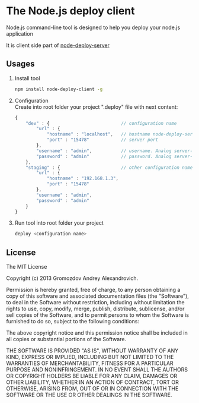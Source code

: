 The Node.js deploy client
=========================

Node.js command-line tool is designed to help you deploy your node.js application 

It is client side part of [node-deploy-server](https://github.com/AndyGrom/node-deploy-server)

Usages
------------
1. Install tool

	```bash
	npm install node-deploy-client -g
	```
2. Configuration  
	Create into root folder your project ".deploy" file with next content:
	
	```javascript
    {
        "dev" : {                           // configuration name
            "url" : {
                "hostname" : "localhost",   // hostname node-deploy-server
                "port" : "15478"            // server port
            },
            "username" : "admin",           // username. Analog server-side username
            "password" : "admin"		    // password. Analog server-side password
        },
        "staging" : {                       // other configuration name
            "url" : {
                "hostname" : "192.168.1.3",
                "port" : "15478"
            },
            "username" : "admin",
            "password" : "admin"
        }
    }
	```
3. Run tool into root folder your project
	
	```bash
	deploy <configuration name>
	```

License
-------
The MIT License

Copyright (c) 2013 Gromozdov Andrey Alexandrovich.

Permission is hereby granted, free of charge, to any person obtaining a copy
of this software and associated documentation files (the "Software"), to deal
in the Software without restriction, including without limitation the rights
to use, copy, modify, merge, publish, distribute, sublicense, and/or sell
copies of the Software, and to permit persons to whom the Software is
furnished to do so, subject to the following conditions:

The above copyright notice and this permission notice shall be included in
all copies or substantial portions of the Software.

THE SOFTWARE IS PROVIDED "AS IS", WITHOUT WARRANTY OF ANY KIND, EXPRESS OR
IMPLIED, INCLUDING BUT NOT LIMITED TO THE WARRANTIES OF MERCHANTABILITY,
FITNESS FOR A PARTICULAR PURPOSE AND NONINFRINGEMENT. IN NO EVENT SHALL THE
AUTHORS OR COPYRIGHT HOLDERS BE LIABLE FOR ANY CLAIM, DAMAGES OR OTHER
LIABILITY, WHETHER IN AN ACTION OF CONTRACT, TORT OR OTHERWISE, ARISING FROM,
OUT OF OR IN CONNECTION WITH THE SOFTWARE OR THE USE OR OTHER DEALINGS IN
THE SOFTWARE.
